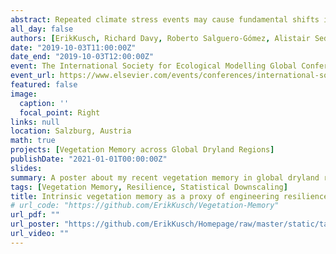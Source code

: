 ```yaml
---
abstract: Repeated climate stress events may cause fundamental shifts in species compositions or ecosystem functioning. One reason for higher stability of ecosystems than previously expected may be ecological stress memory of vegetation. The study of memory effects of large-scale vegetation may therefore aid in predictions of future changes in biome distributions and resilience assessments on ecosystem or even species level. We assessed patterns of vegetation memory from 1982 to 2015 across four large dryland study regions (Iberian Peninsula, Caatinga, Australia, Contiguous US) using PCA regression analyses of Standardised Normalised Difference Vegetation Index data as well as soil moisture and air temperature data from the ERA5 reanalysis product.We have identified vegetation memory patterns using novel input variables which has led to a marked enhancement of our understanding of extrinsic and intrinsic vegetation memory components. Our findings show a strong overlay of intrinsic (NDVI[t-1]) and extrinsic (soil moisture) memory patterns across dryland regions with mixed memory lengths (most informative lags). Overall, our results show that soil moisture within the shallowest soil layers is the most important property in determining plant performance across drylands (i.e. 0-7cm). Our study highlights the usefulness of environmental variables (i.e. soil moisture) and data sets (i.e. ERA5) which have not yet found widespread application in biological studies/modelling approaches. Additionally, we have implemented a sophisticated statistical downscaling method for preparation of climate data which should prove useful for a wider spatial modelling community. We continue to work on a separation of effect components. This would be highly desirable as it would allow for a clear functional understanding of vegetation forcing via ecosystem internal or external drivers.
all_day: false
authors: [ErikKusch, Richard Davy, Roberto Salguero-Gómez, Alistair Seddon]
date: "2019-10-03T11:00:00Z"
date_end: "2019-10-03T12:00:00Z"
event: The International Society for Ecological Modelling Global Conference 2019
event_url: https://www.elsevier.com/events/conferences/international-society-for-ecological-modelling-global-conference
featured: false
image:
  caption: ''
  focal_point: Right
links: null
location: Salzburg, Austria
math: true
projects: [Vegetation Memory across Global Dryland Regions]
publishDate: "2021-01-01T00:00:00Z"
slides: 
summary: A poster about my recent vegetation memory in global dryland research I presented and won some awards for at ISEM 2019.
tags: [Vegetation Memory, Resilience, Statistical Downscaling]
title: Intrinsic vegetation memory as a proxy of engineering resilience may be an oversimplification.
# url_code: "https://github.com/ErikKusch/Vegetation-Memory"
url_pdf: ""
url_poster: "https://github.com/ErikKusch/Homepage/raw/master/static/talks/2010_09_ISEM_Poster.pdf"
url_video: ""
---
```

  
  
  